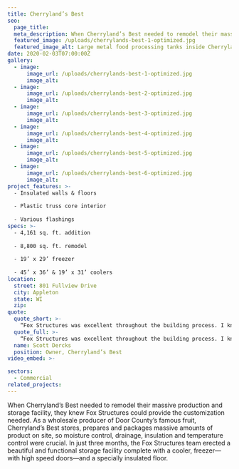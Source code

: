 ```yaml
---
title: Cherryland’s Best
seo:
  page_title:
  meta_description: When Cherryland’s Best needed to remodel their massive production and storage facility, they knew Fox Structures could provide the customization needed.
  featured_image: /uploads/cherrylands-best-1-optimized.jpg
  featured_image_alt: Large metal food processing tanks inside Cherryland's Best
date: 2020-02-03T07:00:00Z
gallery: 
  - image: 
      image_url: /uploads/cherrylands-best-1-optimized.jpg
      image_alt:
  - image: 
      image_url: /uploads/cherrylands-best-2-optimized.jpg
      image_alt:
  - image: 
      image_url: /uploads/cherrylands-best-3-optimized.jpg
      image_alt:
  - image: 
      image_url: /uploads/cherrylands-best-4-optimized.jpg
      image_alt:
  - image: 
      image_url: /uploads/cherrylands-best-5-optimized.jpg
      image_alt:
  - image: 
      image_url: /uploads/cherrylands-best-6-optimized.jpg
      image_alt:
project_features: >-
  - Insulated walls & floors
  
  - Plastic truss core interior
  
  - Various flashings
specs: >-
  - 4,161 sq. ft. addition
  
  - 8,800 sq. ft. remodel
  
  - 19’ x 29’ freezer
  
  - 45’ x 36’ & 19’ x 31’ coolers
location:
  street: 801 Fullview Drive
  city: Appleton
  state: WI
  zip:
quote:
  quote_short: >-
    “Fox Structures was excellent throughout the building process. I knew of them in the past and their pricing was good. On-site employees were great to work with. We are using them for another project in spring!”
  quote_full: >-
    “Fox Structures was excellent throughout the building process. I knew of them in the past and their pricing was good. On-site employees were great to work with. We are using them for another project in spring!”
  name: Scott Dercks
  position: Owner, Cherryland’s Best
video_embed: >-

sectors:
  - Commercial
related_projects: 
---
```


When Cherryland’s Best needed to remodel their massive production and storage facility, they knew Fox Structures could provide the customization needed. As a wholesale producer of Door County’s famous fruit, Cherryland’s Best stores, prepares and packages massive amounts of product on site, so moisture control, drainage, insulation and temperature control were crucial. In just three months, the Fox Structures team erected a beautiful and functional storage facility complete with a cooler, freezer—with high speed doors—and a specially insulated floor.
